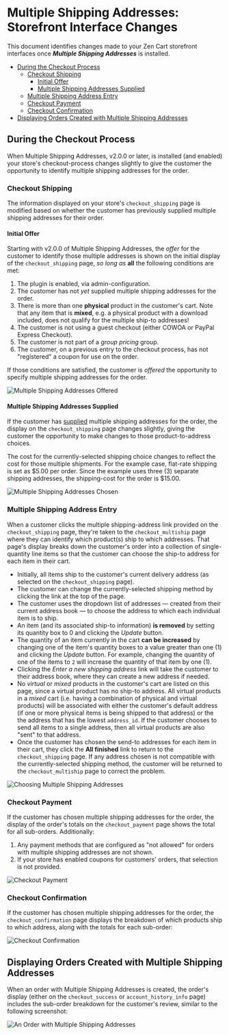 # Multiple Shipping Addresses: Storefront Interface Changes

This document identifies changes made to your Zen Cart storefront interfaces once _**Multiple Shipping Addresses**_ is installed.

- [During the Checkout Process](#during-the-checkout-process)
	- [Checkout Shipping](#checkout-shipping)
		- [Initial Offer](#initial-offer)
		- [Multiple Shipping Addresses Supplied](#multiple-shipping-addresses-supplied)
	- [Multiple Shipping Address Entry](#multiple-shipping-address-entry)
	- [Checkout Payment](#checkout-payment)
	- [Checkout Confirmation](#checkout-confirmation)
- [Displaying Orders Created with Multiple Shipping Addresses](#displaying-orders-with-multiple-shipping-addresses)

## During the Checkout Process

When Multiple Shipping Addresses, v2.0.0 or later, is installed (and enabled) your store's checkout-process changes slightly to give the customer the opportunity to identify multiple shipping addresses for the order.

### Checkout Shipping

The information displayed on your store's `checkout_shipping` page is modified based on whether the customer has previously supplied multiple shipping addresses for their order.

#### Initial Offer

Starting with v2.0.0 of Multiple Shipping Addresses, the _offer_ for the customer to identify those multiple addresses is shown on the initial display of the `checkout_shipping` page, _so long as_ **all** the following conditions are met:

1. The plugin is enabled, via admin-configuration.
2. The customer has not _yet_ supplied multiple shipping addresses for the order.
2. There is more than one **physical** product in the customer's cart. Note that any item that is **mixed**, e.g. a physical product with a download included, does not qualify for the multiple ship-to addresses!
3. The customer is not using a guest checkout (either COWOA or PayPal Express Checkout).
4. The customer is not part of a _group pricing_ group.
5. The customer, on a previous entry to the checkout process, has not "registered" a coupon for use on the order.

If those conditions are satisfied, the customer is _offered_ the opportunity to specify multiple shipping addresses for the order.

![Multiple Shipping Addresses Offered](images/msa_cs_initial.jpg)

#### Multiple Shipping Addresses Supplied

If the customer has [supplied](#multiple-shipping-address-entry) multiple shipping addresses for the order, the display on the `checkout_shipping` page changes slightly, giving the customer the opportunity to make changes to those product-to-address choices.

The cost for the currently-selected shipping choice changes to reflect the cost for those multiple shipments.  For the example case, flat-rate shipping is set as $5.00 per order.  Since the example uses three (3) separate shipping addresses, the shipping-cost for the order is $15.00.

![Multiple Shipping Addresses Chosen](images/msa_cs_after_multiship.jpg)


### Multiple Shipping Address Entry

When a customer clicks the multiple shipping-address link provided on the `checkout_shipping` page, they're taken to the `checkout_multiship` page where they can identify which product(s) ship to which addresses.  That page's display breaks down the customer's order into a collection of single-quantity line items so that the customer can choose the ship-to address for each item in their cart.

- Initially, all items ship to the customer's current delivery address (as selected on the `checkout_shipping` page).
- The customer can change the currently-selected shipping method by clicking the link at the top of the page.
- The customer uses the dropdown list of addresses &mdash; created from their current address book &mdash; to choose the address to which each individual item is to ship.
- An item (and its associated ship-to information) **is removed** by setting its quantity box to 0 and clicking the _Update_ button.
- The quantity of an item currently in the cart **can be increased** by changing one of the item's quantity boxes to a value greater than one (1) and clicking the _Update_ button.  For example, changing the quantity of one of the items to `2` will increase the quantity of that item by one (1).
- Clicking the _Enter a new shipping address_ link will take the customer to their address book, where they can create a new address if needed.
- No _virtual_ or _mixed_ products in the customer's cart are listed on this page, since a virtual product has no ship-to address.  All virtual products in a _mixed_ cart (i.e. having a combination of physical and virtual products) will be associated with either the customer's default address (if one or more physical items is being shipped to that address) or the the address that has the lowest `address_id`.  If the customer chooses to send all items to a single address, then all virtual products are also &quot;sent&quot; to that address.
- Once the customer has chosen the send-to addresses for each item in their cart, they click the **All finished** link to return to the `checkout_shipping` page. If any address chosen is not compatible with the currently-selected shipping method, the customer will be returned to the `checkout_multiship` page to correct the problem.

![Choosing Multiple Shipping Addresses](images/msa_checkout_multiship.jpg)

### Checkout Payment

If the customer has chosen multiple shipping addresses for the order, the display of the order's totals on the `checkout_payment` page shows the total for all sub-orders.  Additionally:
1. Any payment methods that are configured as "not allowed" for orders with multiple shipping addresses are not shown.
2. If your store has enabled coupons for customers' orders, that selection is not provided.

![Checkout Payment](images/msa_checkout_payment.jpg)

### Checkout Confirmation

If the customer has chosen multiple shipping addresses for the order, the `checkout_confirmation` page displays the breakdown of which products ship to which address, along with the totals for each sub-order:

![Checkout Confirmation](images/msa_checkout_confirmation.jpg)

## Displaying Orders Created with Multiple Shipping Addresses

When an order with Multiple Shipping Addresses is created, the order's display (either on the `checkout_success` or `account_history_info` page) includes the sub-order breakdown for the customer's review, similar to the following screenshot:

![An Order with Multiple Shipping Addresses](images/msa_checkout_success.jpg)
